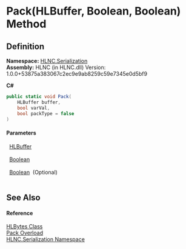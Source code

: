 # Pack(HLBuffer, Boolean, Boolean) Method




## Definition
**Namespace:** <a href="N_HLNC_Serialization">HLNC.Serialization</a>  
**Assembly:** HLNC (in HLNC.dll) Version: 1.0.0+53875a383067c2ec9e9ab8259c59e7345e0d5bf9

**C#**
``` C#
public static void Pack(
	HLBuffer buffer,
	bool varVal,
	bool packType = false
)
```



#### Parameters
<dl><dt>  <a href="T_HLNC_Serialization_HLBuffer">HLBuffer</a></dt><dd> </dd><dt>  <a href="https://learn.microsoft.com/dotnet/api/system.boolean" target="_blank" rel="noopener noreferrer">Boolean</a></dt><dd> </dd><dt>  <a href="https://learn.microsoft.com/dotnet/api/system.boolean" target="_blank" rel="noopener noreferrer">Boolean</a>  (Optional)</dt><dd> </dd></dl>

## See Also


#### Reference
<a href="T_HLNC_Serialization_HLBytes">HLBytes Class</a>  
<a href="Overload_HLNC_Serialization_HLBytes_Pack">Pack Overload</a>  
<a href="N_HLNC_Serialization">HLNC.Serialization Namespace</a>  
